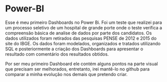 # Power-BI

Esse é meu primeiro Dashboards no Power Bi. Foi um teste que realizei para um processo seletivo de um hospital de grande porte onde o teste verifica a compreensão básica de analise de dados por parte dos candidatos.
Os dados utilizados foram retirados das pesquisas PENSE de 2012 e 2015 do site do IBGE.
Os dados foram modelados, organizados e tratados utilizando SQL e posteriormente a criação dos Dashboards para apresentar o resultado com comentário dos resultados obtidos.

Por ser meu primeiro Dashboard ele contém alguns pontos na parte visual que precisam ser melhorados, entretanto, irei mantê-lo no github para comparar a minha evolução nos demais que pretendo criar.

